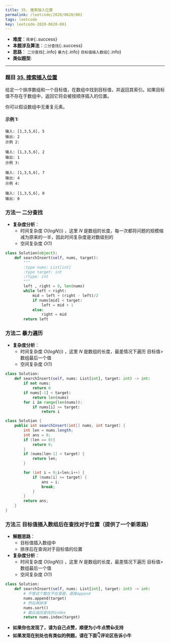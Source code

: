 ```yaml
---
title: 35. 搜索插入位置
permalink: /leetcode/2020/0620/001
tags: leetcode
key: leetcode-2020-0620-001
---
```

- __难度__：`简单`{:.success}
- __本题涉及算法__：`二分查找`{:.success}
- __思路__：   `二分查找`{:.info} `暴力`{:.info}   `目标值插入数组`{:.info}
- __类似题型__:

---

### 题目 [35. 搜索插入位置](https://leetcode-cn.com/problems/search-insert-position/)
给定一个排序数组和一个目标值，在数组中找到目标值，并返回其索引。如果目标值不存在于数组中，返回它将会被按顺序插入的位置。

你可以假设数组中无重复元素。

#### 示例 1:
```
输入: [1,3,5,6], 5
输出: 2
示例 2:

输入: [1,3,5,6], 2
输出: 1
示例 3:

输入: [1,3,5,6], 7
输出: 4
示例 4:

输入: [1,3,5,6], 0
输出: 0
```


### 方法一 二分查找
- __复杂度分析__：
    - 时间复杂度 $O(logN)))$ ，这里 $N$   是数组的长度，每一次都将问题的规模缩减为原来的一半，因此时间复杂度是对数级别的
    - 空间复杂度 $O(1)$
```python
class Solution(object):
    def searchInsert(self, nums, target):
        """
        :type nums: List[int]
        :type target: int
        :rtype: int
        """
        left , right = 0, len(nums)
        while left < right:
            mid = left + (right - left)/2
            if nums[mid] < target:
                left = mid + 1
            else:
                right = mid
        return left
```

### 方法二 暴力遍历
- __复杂度分析__：
    - 时间复杂度 $O(logN)))$ ，这里 $N$   是数组的长度，最差情况下遍历 目标值>数组最后一个值
    - 空间复杂度 $O(1)$
```python
class Solution:
    def searchInsert(self, nums: List[int], target: int) -> int:
        if not nums:
            return 0
        if nums[-1] < target:
            return len(nums)
        for i in range(len(nums)):
            if nums[i] >= target:
                return i
```
```java
class Solution {
    public int searchInsert(int[] nums, int target) {
        int len = nums.length;
        int ans = 0;
        if (len == 0){
            return 0;
        }
        if (nums[len-1] < target) {
            return len;
        }

        for (int i = 0;i<len;i++) {
            if (nums[i] >= target) {
                ans = i;
                break;
            }
        }
        return ans;
    }
}
```
### 方法三 目标值插入数组后在查找对于位置（提供了一个新思路）
- __解题思路__：
    - 目标值插入数组中
    - 排序后在查询对于目标值的位置
- __复杂度分析__：
    - 时间复杂度 $O(logN)))$ ，这里 $N$   是数组的长度，最差情况下遍历 目标值>数组最后一个值
    - 空间复杂度 $O(1)$

```python
class Solution:
    def searchInsert(self, nums: List[int], target: int) -> int:
        # 不管这个数在不在里面，直接append
        nums.append(target)
        # 然后再排序
        nums.sort()
        # 最后返回查找的index
        return nums.index(target)

```

- __如果你也发现了，请为自己点赞，顺便为小牛点赞👍支持__
- __如果发现在别处也有类似的例题，请在下面👇评论区告诉小牛__
